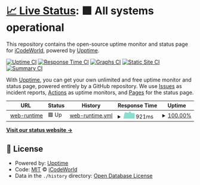 # [📈 Live Status](https://status.easybits.cn): <!--live status--> **🟩 All systems operational**

This repository contains the open-source uptime monitor and status page for [iCodeWorld](https://www.icodeworld.cn), powered by [Upptime](https://github.com/upptime/upptime).

[![Uptime CI](https://github.com/ICodeWorld-Inc/status-pages/workflows/Uptime%20CI/badge.svg)](https://github.com/ICodeWorld-Inc/status-pages/actions?query=workflow%3A%22Uptime+CI%22)
[![Response Time CI](https://github.com/ICodeWorld-Inc/status-pages/workflows/Response%20Time%20CI/badge.svg)](https://github.com/ICodeWorld-Inc/status-pages/actions?query=workflow%3A%22Response+Time+CI%22)
[![Graphs CI](https://github.com/ICodeWorld-Inc/status-pages/workflows/Graphs%20CI/badge.svg)](https://github.com/ICodeWorld-Inc/status-pages/actions?query=workflow%3A%22Graphs+CI%22)
[![Static Site CI](https://github.com/ICodeWorld-Inc/status-pages/workflows/Static%20Site%20CI/badge.svg)](https://github.com/ICodeWorld-Inc/status-pages/actions?query=workflow%3A%22Static+Site+CI%22)
[![Summary CI](https://github.com/ICodeWorld-Inc/status-pages/workflows/Summary%20CI/badge.svg)](https://github.com/ICodeWorld-Inc/status-pages/actions?query=workflow%3A%22Summary+CI%22)

With [Upptime](https://upptime.js.org), you can get your own unlimited and free uptime monitor and status page, powered entirely by a GitHub repository. We use [Issues](https://github.com/ICodeWorld-Inc/status-pages/issues) as incident reports, [Actions](https://github.com/ICodeWorld-Inc/status-pages/actions) as uptime monitors, and [Pages](https://status.easybits.cn) for the status page.

<!--start: status pages-->
<!-- This summary is generated by Upptime (https://github.com/upptime/upptime) -->
<!-- Do not edit this manually, your changes will be overwritten -->
<!-- prettier-ignore -->
| URL | Status | History | Response Time | Uptime |
| --- | ------ | ------- | ------------- | ------ |
| <img alt="" src="https://favicons.githubusercontent.com/web-runtime-release.easybits.cn" height="13"> [web-runtime](https://web-runtime-release.easybits.cn/) | 🟩 Up | [web-runtime.yml](https://github.com/ICodeWorld-Inc/status-pages/commits/HEAD/history/web-runtime.yml) | <details><summary><img alt="Response time graph" src="./graphs/web-runtime/response-time-week.png" height="20"> 921ms</summary><br><a href="https://status.easybits.cn/history/web-runtime"><img alt="Response time 1030" src="https://img.shields.io/endpoint?url=https%3A%2F%2Fraw.githubusercontent.com%2FICodeWorld-Inc%2Fstatus-pages%2FHEAD%2Fapi%2Fweb-runtime%2Fresponse-time.json"></a><br><a href="https://status.easybits.cn/history/web-runtime"><img alt="24-hour response time 796" src="https://img.shields.io/endpoint?url=https%3A%2F%2Fraw.githubusercontent.com%2FICodeWorld-Inc%2Fstatus-pages%2FHEAD%2Fapi%2Fweb-runtime%2Fresponse-time-day.json"></a><br><a href="https://status.easybits.cn/history/web-runtime"><img alt="7-day response time 921" src="https://img.shields.io/endpoint?url=https%3A%2F%2Fraw.githubusercontent.com%2FICodeWorld-Inc%2Fstatus-pages%2FHEAD%2Fapi%2Fweb-runtime%2Fresponse-time-week.json"></a><br><a href="https://status.easybits.cn/history/web-runtime"><img alt="30-day response time 1030" src="https://img.shields.io/endpoint?url=https%3A%2F%2Fraw.githubusercontent.com%2FICodeWorld-Inc%2Fstatus-pages%2FHEAD%2Fapi%2Fweb-runtime%2Fresponse-time-month.json"></a><br><a href="https://status.easybits.cn/history/web-runtime"><img alt="1-year response time 1030" src="https://img.shields.io/endpoint?url=https%3A%2F%2Fraw.githubusercontent.com%2FICodeWorld-Inc%2Fstatus-pages%2FHEAD%2Fapi%2Fweb-runtime%2Fresponse-time-year.json"></a></details> | <details><summary><a href="https://status.easybits.cn/history/web-runtime">100.00%</a></summary><a href="https://status.easybits.cn/history/web-runtime"><img alt="All-time uptime 100.00%" src="https://img.shields.io/endpoint?url=https%3A%2F%2Fraw.githubusercontent.com%2FICodeWorld-Inc%2Fstatus-pages%2FHEAD%2Fapi%2Fweb-runtime%2Fuptime.json"></a><br><a href="https://status.easybits.cn/history/web-runtime"><img alt="24-hour uptime 100.00%" src="https://img.shields.io/endpoint?url=https%3A%2F%2Fraw.githubusercontent.com%2FICodeWorld-Inc%2Fstatus-pages%2FHEAD%2Fapi%2Fweb-runtime%2Fuptime-day.json"></a><br><a href="https://status.easybits.cn/history/web-runtime"><img alt="7-day uptime 100.00%" src="https://img.shields.io/endpoint?url=https%3A%2F%2Fraw.githubusercontent.com%2FICodeWorld-Inc%2Fstatus-pages%2FHEAD%2Fapi%2Fweb-runtime%2Fuptime-week.json"></a><br><a href="https://status.easybits.cn/history/web-runtime"><img alt="30-day uptime 100.00%" src="https://img.shields.io/endpoint?url=https%3A%2F%2Fraw.githubusercontent.com%2FICodeWorld-Inc%2Fstatus-pages%2FHEAD%2Fapi%2Fweb-runtime%2Fuptime-month.json"></a><br><a href="https://status.easybits.cn/history/web-runtime"><img alt="1-year uptime 100.00%" src="https://img.shields.io/endpoint?url=https%3A%2F%2Fraw.githubusercontent.com%2FICodeWorld-Inc%2Fstatus-pages%2FHEAD%2Fapi%2Fweb-runtime%2Fuptime-year.json"></a></details>

<!--end: status pages-->

[**Visit our status website →**](https://status.easybits.cn)

## 📄 License

- Powered by: [Upptime](https://github.com/upptime/upptime)
- Code: [MIT](./LICENSE) © [iCodeWorld](https://www.icodeworld.cn)
- Data in the `./history` directory: [Open Database License](https://opendatacommons.org/licenses/odbl/1-0/)
